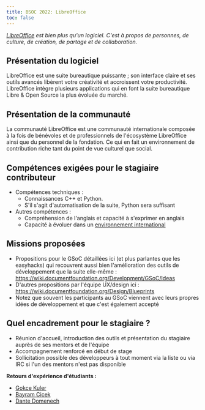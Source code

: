 ```yaml
---
title: BSOC 2022: LibreOffice
toc: false
---
```


*[LibreOffice](https://fr.libreoffice.org/) est bien plus qu'un logiciel. C'est à propos de personnes, de culture, de création, de partage et de collaboration.*

## Présentation du logiciel

LibreOffice est une suite bureautique puissante ; son interface claire et ses outils avancés libèrent votre créativité et accroissent votre productivité. LibreOffice intègre plusieurs applications qui en font la suite bureautique Libre & Open Source la plus évoluée du marché.

## Présentation de la communauté

La communauté LibreOffice est une communauté internationale composée à la fois de bénévoles et de professionnels de l'écosystème LibreOffice ainsi que du personnel de la fondation. Ce qui en fait un environnement de contribution riche tant du point de vue culturel que social.

## Compétences exigées pour le stagiaire contributeur

- Compétences techniques : 
  - Connaissances C++ et Python.
  - S'il s'agit d'automatisation de la suite, Python sera suffisant
- Autres compétences :
  - Compréhension de l'anglais et capacité à s'exprimer en anglais
  - Capacité à évoluer dans un [environnement international](https://blog.documentfoundation.org/blog/2021/01/26/the-round-the-world-trip-to-fix-a-bug/)

## Missions proposées

- Propositions pour le GSoC détaillées ici (et plus parlantes que les easyhacks) qui recouvrent aussi bien l'amélioration des outils de développement que la suite elle-même : https://wiki.documentfoundation.org/Development/GSoC/Ideas
- D'autres propositions par l'équipe UX/design ici : https://wiki.documentfoundation.org/Design/Blueprints
- Notez que souvent les participants au GSoC viennent avec leurs propres idées de développement et que c'est également accepté

## Quel encadrement pour le stagiaire ?

- Réunion d'accueil, introduction des outils et présentation du stagiaire auprès de ses mentors et de l'équipe
- Accompagnement renforcé en début de stage
- Sollicitation possible des développeurs à tout moment via la liste ou via IRC si l'un des mentors n'est pas disponible

**Retours d'expérience d'étudiants :**

- [Gokce Kuler](https://blog.documentfoundation.org/blog/2021/04/12/community-member-monday-gokce-kuler/)
- [Bayram Cicek](https://blog.documentfoundation.org/blog/2021/11/22/community-member-monday-bayram-cicek/)
- [Dante Domenech](https://blog.documentfoundation.org/blog/2021/05/10/community-member-monday-dante-domenech/)
